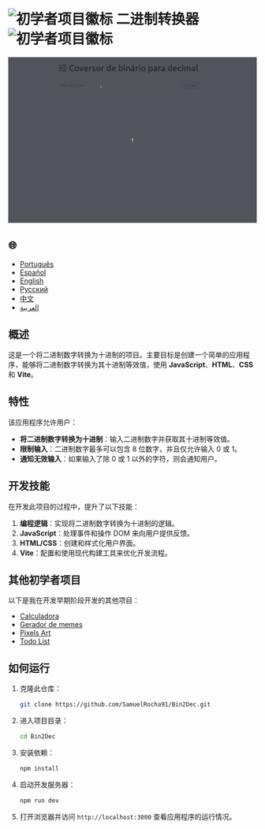 # ![初学者项目徽标](https://img.icons8.com/emoji/48/000000/star-emoji.png) 二进制转换器 ![初学者项目徽标](https://img.icons8.com/emoji/48/000000/star-emoji.png)

![演示](./gifs/conversor.gif)

<h2>🌐</h2>
<ul>
  <li><a href="https://github.com/SamuelRocha91/Bin2Dec" target="_blank">Português</a></li>
  <li><a href="https://github.com/SamuelRocha91/Bin2Dec/blob/main/README_es.md" target="_blank">Español</a></li>
  <li><a href="https://github.com/SamuelRocha91/Bin2Dec/blob/main/README_en.md" target="_blank">English</a></li>
  <li><a href="https://github.com/SamuelRocha91/Bin2Dec/blob/main/README_ru.md" target="_blank">Русский</a></li>
  <li><a href="https://github.com/SamuelRocha91/Bin2Dec/blob/main/README_ch.md" target="_blank">中文</a></li>
  <li><a href="https://github.com/SamuelRocha91/Bin2Dec/blob/main/README_ar.md" target="_blank">العربية</a></li>
</ul>

## 概述

这是一个将二进制数字转换为十进制的项目。主要目标是创建一个简单的应用程序，能够将二进制数字转换为其十进制等效值，使用 **JavaScript**、**HTML**、**CSS** 和 **Vite**。

## 特性

该应用程序允许用户：

- **将二进制数字转换为十进制**：输入二进制数字并获取其十进制等效值。
- **限制输入**：二进制数字最多可以包含 8 位数字，并且仅允许输入 0 或 1。
- **通知无效输入**：如果输入了除 0 或 1 以外的字符，则会通知用户。

## 开发技能

在开发此项目的过程中，提升了以下技能：

1. **编程逻辑**：实现将二进制数字转换为十进制的逻辑。
2. **JavaScript**：处理事件和操作 DOM 来向用户提供反馈。
3. **HTML/CSS**：创建和样式化用户界面。
4. **Vite**：配置和使用现代构建工具来优化开发流程。

## 其他初学者项目

以下是我在开发早期阶段开发的其他项目：

- [Calculadora](https://github.com/SamuelRocha91/calculator/blob/main/README_ch.md)
- [Gerador de memes](https://github.com/SamuelRocha91/memeGenerator/blob/main/README_ch.md)
- [Pixels Art](https://github.com/SamuelRocha91/PixelsArt/blob/main/README_ch.md)
- [Todo List](https://github.com/SamuelRocha91/TodoList/blob/main/README_ch.md)

## 如何运行

1. 克隆此仓库：
   ```bash
   git clone https://github.com/SamuelRocha91/Bin2Dec.git
   ```
2. 进入项目目录：
   ```bash
   cd Bin2Dec
   ```
3. 安装依赖：
   ```bash
   npm install
   ```
4. 启动开发服务器：
   ```bash
   npm run dev
   ```
5. 打开浏览器并访问 `http://localhost:3000` 查看应用程序的运行情况。
